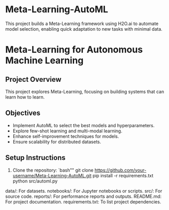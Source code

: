 # Meta-Learning-AutoML
This project builds a Meta-Learning framework using H2O.ai to automate model selection, enabling quick adaptation to new tasks with minimal data.

# Meta-Learning for Autonomous Machine Learning

## Project Overview
This project explores Meta-Learning, focusing on building systems that can learn how to learn.

## Objectives
- Implement AutoML to select the best models and hyperparameters.
- Explore few-shot learning and multi-modal learning.
- Enhance self-improvement techniques for models.
- Ensure scalability for distributed datasets.

## Setup Instructions
1. Clone the repository:
  `bash""
   git clone https://github.com/your-username/Meta-Learning-AutoML.git
   pip install -r requirements.txt
   python src/automl.py

data/: For datasets.
notebooks/: For Jupyter notebooks or scripts.
src/: For source code.
reports/: For performance reports and outputs.
README.md: For project documentation.
requirements.txt: To list project dependencies.

